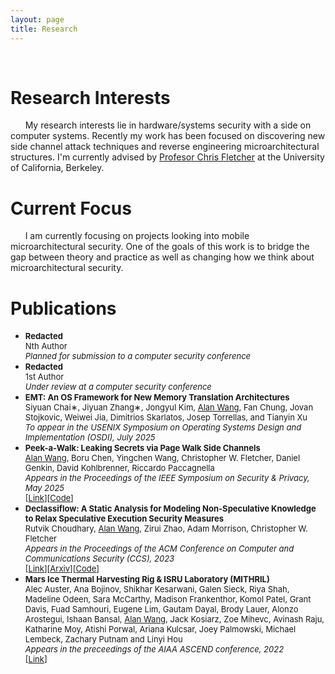 ```yaml
---
layout: page
title: Research
---
```


<center>
<i class="fa fa-code-fork fa-5x" style="color: #000000;"></i>&nbsp;&nbsp;&nbsp; 
<i class="fa fa-code fa-5x" style="color: #000000;"></i>&nbsp;&nbsp;&nbsp; 
<i class="fa fa-codepen fa-5x" style="color: #000000;"></i>&nbsp;&nbsp;&nbsp; 
<i class="fa fa-microchip fa-5x" style="color: #000000;"></i>&nbsp;&nbsp;&nbsp; 
<i class="fa fa-file-code-o fa-5x" style="color: #000000;"></i>
</center>

# Research Interests 
&nbsp;&nbsp;&nbsp;&nbsp;&nbsp;&nbsp;My research interests lie in hardware/systems security with a side on computer systems. Recently my work has been focused on discovering new side channel attack techniques and reverse engineering microarchitectural structures. I'm currently advised by [Profesor Chris Fletcher](https://cwfletcher.github.io/) at the University of California, Berkeley. 

# Current Focus
&nbsp;&nbsp;&nbsp;&nbsp;&nbsp;&nbsp;I am currently focusing on projects looking into mobile microarchitectural security. One of the goals of this work is to bridge the gap between theory and practice as well as changing how we think about microarchitectural security.

# Publications
* <font size="2"><b>Redacted</b><br>Nth Author<br><i>Planned for submission to a computer security conference</i></font>
* <font size="2"><b>Redacted</b><br>1st Author<br><i>Under review at a computer security conference</i></font>
* <font size="2"><b>EMT: An OS Framework for New Memory Translation Architectures</b><br>Siyuan Chai∗, Jiyuan Zhang∗, Jongyul Kim, <u>Alan Wang</u>, Fan Chung, Jovan Stojkovic, Weiwei Jia, Dimitrios Skarlatos, Josep Torrellas, and Tianyin Xu<br><i>To appear in the USENIX Symposium on Operating Systems Design and Implementation (OSDI), July 2025</i></font>
* <font size="2"><b>Peek-a-Walk: Leaking Secrets via Page Walk Side Channels</b><br><u>Alan Wang</u>, Boru Chen, Yingchen Wang, Christopher W. Fletcher, Daniel Genkin, David Kohlbrenner, Riccardo Paccagnella<br><i>Appears in the Proceedings of the IEEE Symposium on Security & Privacy, May 2025</i><br>[<a href="https://gofetch.fail/files/peek-a-walk.pdf" target="_blank">Link</a>][<a href="https://github.com/FPSG-UIUC/Peek-a-Walk" target="_blank">Code</a>]</font>
* <font size="2"><b>Declassiflow: A Static Analysis for Modeling Non-Speculative Knowledge to Relax Speculative Execution Security Measures</b><br>Rutvik Choudhary, <u>Alan Wang</u>, Zirui Zhao, Adam Morrison, Christopher W. Fletcher<br><i>Appears in the Proceedings of the ACM Conference on Computer and Communications Security (CCS), 2023</i><br>[<a href="https://dl.acm.org/doi/10.1145/3576915.3623065" target="_blank">Link</a>][<a href="https://arxiv.org/abs/2312.09336" target="_blank">Arxiv</a>][<a href="https://github.com/FPSG-UIUC/declassiflow" target="_blank">Code</a>]</font>
* <font size="2"><b>Mars Ice Thermal Harvesting Rig & ISRU Laboratory (MITHRIL)</b><br>Alec Auster, Ana Bojinov, Shikhar Kesarwani, Galen Sieck, Riya Shah, Madeline Odeen, Sara McCarthy, Madison Frankenthor, Komol Patel, Grant Davis, Fuad Samhouri, Eugene Lim, Gautam Dayal, Brody Lauer, Alonzo Arostegui, Ishaan Bansal, <u>Alan Wang</u>, Jack Kosiarz, Zoe Mihevc, Avinash Raju, Katharine Moy, Atishi Porwal, Ariana Kulcsar, Joey Palmowski, Michael Lembeck, Zachary Putnam and Linyi Hou<br><i>Appears in the preceedings of the AIAA ASCEND conference, 2022</i><br>[<a href="https://arc.aiaa.org/doi/10.2514/6.2022-4249" target="_blank">Link</a>]</font>
